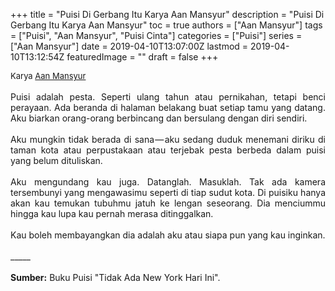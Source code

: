 +++
title = "Puisi Di Gerbang Itu Karya Aan Mansyur"
description = "Puisi Di Gerbang Itu Karya Aan Mansyur"
toc = true
authors = ["Aan Mansyur"]
tags = ["Puisi", "Aan Mansyur", "Puisi Cinta"]
categories = ["Puisi"]
series = ["Aan Mansyur"]
date = 2019-04-10T13:07:00Z
lastmod = 2019-04-10T13:12:54Z
featuredImage = ""
draft = false
+++

<div style="text-align: justify;">
<div style="font-size: small;">Karya <a href="/authors/aan-mansyur/" target="_blank">Aan Mansyur</a></div><br />
Puisi adalah pesta. Seperti ulang tahun atau pernikahan, tetapi benci perayaan. Ada beranda di halaman belakang buat setiap tamu yang datang. Aku biarkan orang-orang berbincang dan bersulang dengan diri sendiri.<br /><br />Aku mungkin tidak berada di sana — aku sedang duduk menemani diriku di taman kota atau perpustakaan atau terjebak pesta berbeda dalam puisi yang belum dituliskan.<br /><br />Aku mengundang kau juga. Datanglah. Masuklah. Tak ada kamera tersembunyi yang mengawasimu seperti di tiap sudut kota. Di puisiku hanya akan kau temukan tubuhmu jatuh ke lengan seseorang. Dia menciummu hingga kau lupa kau pernah merasa ditinggalkan.<br /><br />Kau boleh membayangkan dia adalah aku atau siapa pun yang kau inginkan.<br /><br />
_____
<br /><br /><b>Sumber:</b> Buku Puisi "Tidak Ada New York Hari Ini".</div>
